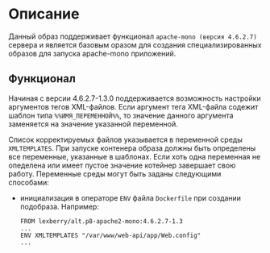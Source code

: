 # Описание

Данный образ поддерживает функционал `apache-mono (версия 4.6.2.7)` сервера 
и является базовым оразом для создания специализированных образов 
для запуска apache-mono приложений. 


## Функционал

Начиная с версии 4.6.2.7-1.3.0 поддерживается возможность настройки аргументов тегов XML-файлов.
Если аргумент тега XML-файла содежит шаблон типа `%%ИМЯ_ПЕРЕМЕННОЙ%%`,
то значение данного аргумента заменяется на значение указанной переменной.

Список корректируемых файлов указывается в переменной среды `XMLTEMPLATES`.
При запуске контенера образа должны быть определены все переменные, указанные в шаблонах.
Если хоть одна переменная не опеделена или имеет пустое значение котейнер завершает свою работу.
Переменные среды могут быть заданы следующими способами:
- инициализация в операторе `ENV` файла `Dockerfile` при создании подобраза. Например:
  ```
  FROM lexberry/alt.p8-apache2-mono:4.6.2.7-1.3
  ...
  ENV XMLTEMPLATES "/var/www/web-api/app/Web.config"
  ...
```



